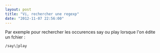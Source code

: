```yaml
---
layout: post
title: "Vi, rechercher une regexp"
date: "2012-11-07 22:56:00"
---
```

Par exemple pour rechercher les occurences say ou play lorsque l'on édite un fchier :


```
/say\|play
```
